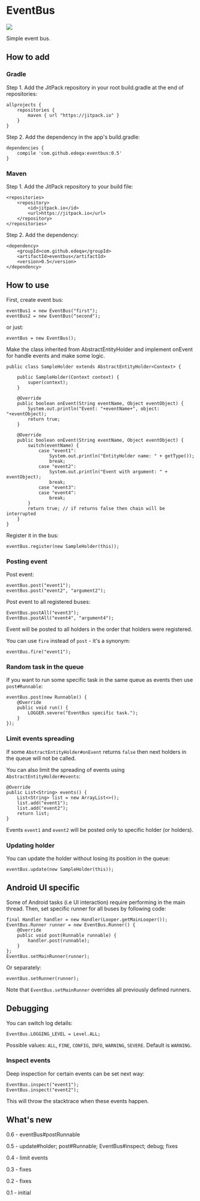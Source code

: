 # EventBus

[![](https://jitpack.io/v/edeqa/eventbus.svg)](https://jitpack.io/#edeqa/eventbus)

Simple event bus.

## How to add

### Gradle

Step 1. Add the JitPack repository in your root build.gradle at the end of repositories:

    allprojects {
        repositories {
            maven { url "https://jitpack.io" }
        }
    }

Step 2. Add the dependency in the app's build.gradle:

    dependencies {
        compile 'com.github.edeqa:eventbus:0.5'
    }

### Maven

Step 1. Add the JitPack repository to your build file:

    <repositories>
        <repository>
            <id>jitpack.io</id>
            <url>https://jitpack.io</url>
        </repository>
    </repositories>
    
Step 2. Add the dependency:

    <dependency>
        <groupId>com.github.edeqa</groupId>
        <artifactId>eventbus</artifactId>
        <version>0.5</version>
    </dependency>

## How to use

First, create event bus:

    eventBus1 = new EventBus("first");
    eventBus2 = new EventBus("second");

or just:

    eventBus = new EventBus();

Make the class inherited from AbstractEntityHolder and implement onEvent for handle events and make some logic.

    public class SampleHolder extends AbstractEntityHolder<Context> {

        public SampleHolder(Context context) {
            super(context);
        }

        @Override
        public boolean onEvent(String eventName, Object eventObject) {
            System.out.println("Event: "+eventName+", object: "+eventObject);
            return true;
        }

        @Override
        public boolean onEvent(String eventName, Object eventObject) {
            switch(eventName) {
                case "event1":
                    System.out.println("EntityHolder name: " + getType());
                    break;
                case "event2":
                    System.out.println("Event with argument: " + eventObject);
                    break;
                case "event3":
                case "event4":
                    break;
            }
            return true; // if returns false then chain will be interrupted
        }
    }

Register it in the bus:

    eventBus.register(new SampleHolder(this));

### Posting event

Post event:

    eventBus.post("event1");
    eventBus.post("event2", "argument2");

Post event to all registered buses:

    EventBus.postAll("event3");
    EventBus.postAll("event4", "argument4");

Event will be posted to all holders in the order that holders were registered.

You can use `fire` instead of `post` - it's a synonym:

    eventBus.fire("event1");

### Random task in the queue

If you want to run some specific task in the same queue as events then use `post#Runnable`:

    eventBus.post(new Runnable() {
        @Override
        public void run() {
            LOGGER.severe("EventBus specific task.");
        }
    });

### Limit events spreading

If some `AbstractEntityHolder#onEvent` returns `false` then next holders in the queue will not be called.

You can also limit the spreading of events using `AbstractEntityHolder#events`:

    @Override
    public List<String> events() {
        List<String> list = new ArrayList<>();
        list.add("event1");
        list.add("event2");
        return list;
    }

Events `event1` and `event2` will be posted only to specific holder (or holders).

### Updating holder

You can update the holder without losing its position in the queue:

    eventBus.update(new SampleHolder(this));

## Android UI specific

Some of Android tasks (i.e UI interaction) require performing in the main thread. Then, set specific runner for all buses by following code:

    final Handler handler = new Handler(Looper.getMainLooper());
    EventBus.Runner runner = new EventBus.Runner() {
        @Override
        public void post(Runnable runnable) {
            handler.post(runnable);
        }
    };
    EventBus.setMainRunner(runner);

Or separately:

    eventBus.setRunner(runner);

Note that `EventBus.setMainRunner` overrides all previously defined runners.

## Debugging

You can switch log details:

    EventBus.LOGGING_LEVEL = Level.ALL;
    
Possible values: `ALL`, `FINE`, `CONFIG`, `INFO`, `WARNING`, `SEVERE`. Default is `WARNING`.

### Inspect events

Deep inspection for certain events can be set next way:

    EventBus.inspect("event1");
    EventBus.inspect("event2");
    
This will throw the stacktrace when these events happen.

## What's new

0.6 - eventBus#postRunnable

0.5 - update#holder; post#Runnable; EventBus#inspect; debug; fixes

0.4 - limit events

0.3 - fixes

0.2 - fixes

0.1 - initial
